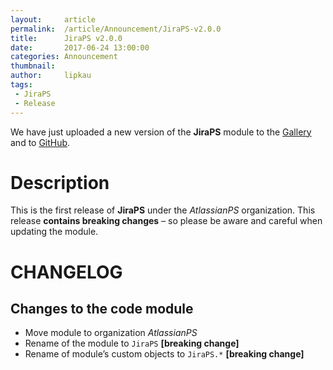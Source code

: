 ```yaml
---
layout:     article
permalink:  /article/Announcement/JiraPS-v2.0.0
title:      JiraPS v2.0.0
date:       2017-06-24 13:00:00
categories: Announcement
thumbnail:  
author:     lipkau
tags:
 - JiraPS
 - Release
---
```


We have just uploaded a new version of the **JiraPS** module to the [Gallery](https://www.powershellgallery.com/packages/JiraPS/2.0.0.2) and to [GitHub](https://github.com/AtlassianPS/JiraPS/releases/tag/v2.0.0).
<!--more-->

# Description

This is the first release of **JiraPS** under the _AtlassianPS_ organization.
This release **contains breaking changes** – so please be aware and careful when updating the module.

# CHANGELOG

## Changes to the code module

* Move module to organization _AtlassianPS_
* Rename of the module to `JiraPS` **[breaking change]**
* Rename of module’s custom objects to `JiraPS.*` **[breaking change]**

